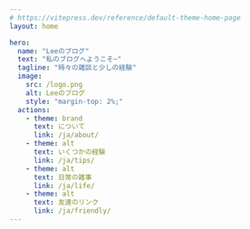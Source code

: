 ```yaml
---
# https://vitepress.dev/reference/default-theme-home-page
layout: home

hero:
  name: "Leeのブログ"
  text: "私のブログへようこそ~"
  tagline: "時々の雑談と少しの経験"
  image:
    src: /logo.png
    alt: Leeのブログ
    style: "margin-top: 2%;"
  actions:
    - theme: brand
      text: について
      link: /ja/about/
    - theme: alt
      text: いくつかの経験
      link: /ja/tips/
    - theme: alt
      text: 日常の雑事
      link: /ja/life/
    - theme: alt
      text: 友達のリンク
      link: /ja/friendly/
---
```

